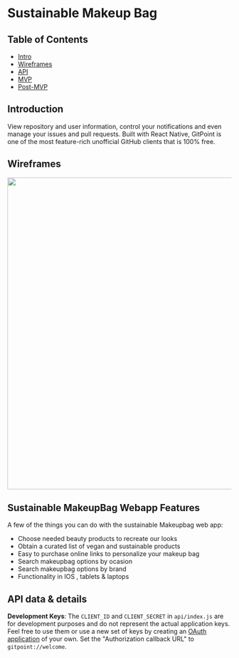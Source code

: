 # Sustainable Makeup Bag


## Table of Contents

- [Intro](#Introduction)
- [Wireframes](#Wireframes)
- [API](#API)
- [MVP](#MVP)
- [Post-MVP](#Post-MVP)



## Introduction


View repository and user information, control your notifications and even manage your issues and pull requests. Built with React Native, GitPoint is one of the most feature-rich unofficial GitHub clients that is 100% free.



## Wireframes






<p align="center">
  <img src = "http://i.imgur.com/0iorG20.png" width=700>
</p>

## Sustainable MakeupBag Webapp Features

A few of the things you can do with the sustainable Makeupbag web app:

* Choose needed beauty products to recreate our looks
* Obtain a curated list of vegan and sustainable products
* Easy to purchase online links to personalize your makeup bag 
* Search makeupbag options by ocasion 
* Search makeupbag options by brand 
* Functionality in IOS , tablets & laptops


## API data & details

**Development Keys**: The `CLIENT_ID` and `CLIENT_SECRET` in `api/index.js` are for development purposes and do not represent the actual application keys. Feel free to use them or use a new set of keys by creating an [OAuth application](https://github.com/settings/applications/new) of your own. Set the "Authorization callback URL" to `gitpoint://welcome`.


